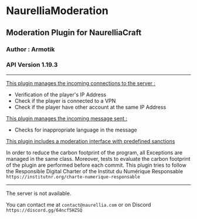 # NaurelliaModeration

## Moderation Plugin for NaurelliaCraft
### Author : Armotik
### API Version 1.19.3

---

<ins>This plugin manages the incoming connections to the server :</ins>
- Verification of the player's IP Address
- Check if the player is connected to a VPN
- Check if the player have other account at the same IP Address

<ins>This plugin manages the incoming message sent :</ins>
- Checks for inappropriate language in the message

<ins>This plugin includes a moderation interface with predefined sanctions</ins>

In order to reduce the carbon footprint of the program, all Exceptions are managed in the same class. Moreover, tests to evaluate the carbon footprint of the plugin are performed before each commit. This plugin tries to follow the Responsible Digital Charter of the Institut du Numérique Responsable `https://institutnr.org/charte-numerique-responsable` 

---

The server is not available.

You can contact me at `contact@naurellia.com` or on Discord `https://discord.gg/64ncf5HZSQ` 
